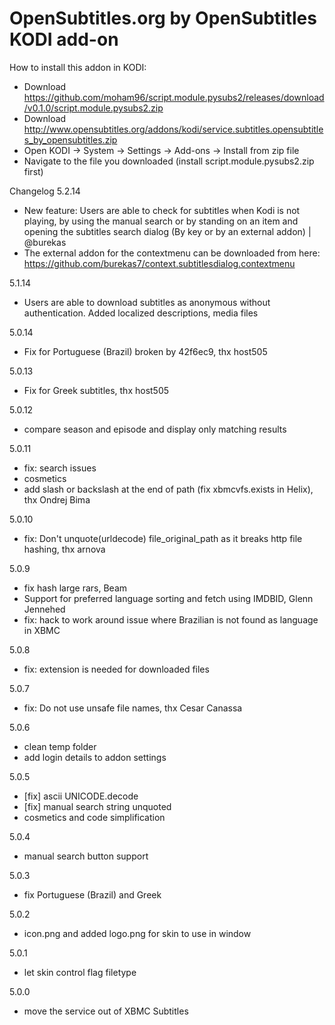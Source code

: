 OpenSubtitles.org by OpenSubtitles KODI add-on
==============================================

How to install this addon in KODI:
- Download https://github.com/moham96/script.module.pysubs2/releases/download/v0.1.0/script.module.pysubs2.zip
- Download http://www.opensubtitles.org/addons/kodi/service.subtitles.opensubtitles_by_opensubtitles.zip
- Open KODI -> System -> Settings -> Add-ons -> Install from zip file
- Navigate to the file you downloaded (install script.module.pysubs2.zip first)
         
                            
Changelog
5.2.14
- New feature: Users are able to check for subtitles when Kodi is not playing, by using the manual search or by standing on an item and opening the subtitles search dialog (By key or by an external addon) | @burekas
- The external addon for the contextmenu can be downloaded from here: https://github.com/burekas7/context.subtitlesdialog.contextmenu

5.1.14
- Users are able to download subtitles as anonymous without authentication. Added localized descriptions, media files

5.0.14
- Fix for Portuguese (Brazil) broken by 42f6ec9, thx host505

5.0.13
- Fix for Greek subtitles, thx host505

5.0.12
- compare season and episode and display only matching results

5.0.11
- fix: search issues
- cosmetics
- add slash or backslash at the end of path (fix xbmcvfs.exists in Helix), thx Ondrej Bima

5.0.10
- fix: Don't unquote(urldecode) file_original_path as it breaks http file hashing, thx arnova

5.0.9
- fix hash large rars, Beam
- Support for preferred language sorting and fetch using IMDBID, Glenn Jennehed
- fix: hack to work around issue where Brazilian is not found as language in XBMC

5.0.8
- fix: extension is needed for downloaded files

5.0.7
- fix: Do not use unsafe file names, thx Cesar Canassa

5.0.6
- clean temp folder
- add login details to addon settings

5.0.5
- [fix] ascii UNICODE.decode
- [fix] manual search string unquoted
- cosmetics and code simplification

5.0.4
- manual search button support

5.0.3
- fix Portuguese (Brazil) and Greek

5.0.2
- icon.png and added logo.png for skin to use in window

5.0.1
- let skin control flag filetype

5.0.0
- move the service out of XBMC Subtitles
